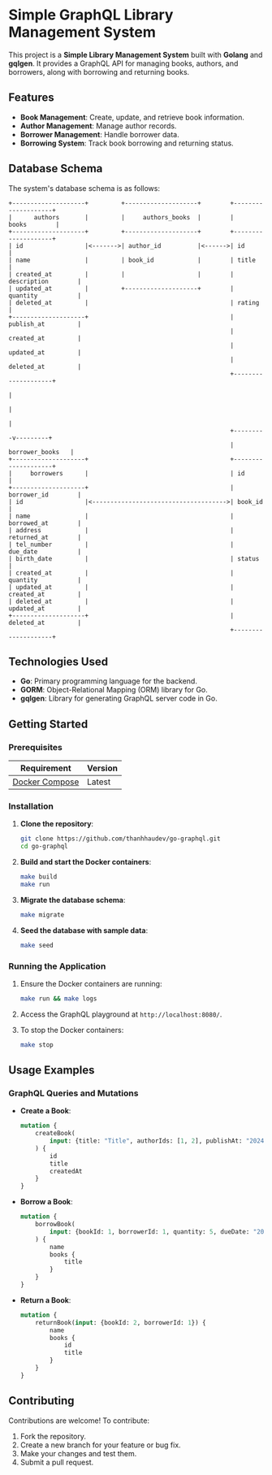 # Simple GraphQL Library Management System

This project is a **Simple Library Management System** built with **Golang** and **gqlgen**. It provides a GraphQL API for managing books, authors, and borrowers, along with borrowing and returning books.

## Features

- **Book Management**: Create, update, and retrieve book information.
- **Author Management**: Manage author records.
- **Borrower Management**: Handle borrower data.
- **Borrowing System**: Track book borrowing and returning status.

## Database Schema

The system's database schema is as follows:

```plaintext
+--------------------+         +--------------------+        +--------------------+
|      authors       |         |     authors_books  |        |       books        |
+--------------------+         +--------------------+        +--------------------+
| id                 |<------->| author_id          |<------>| id                 |
| name               |         | book_id            |        | title              |
| created_at         |         |                    |        | description        |
| updated_at         |         +--------------------+        | quantity           |
| deleted_at         |                                       | rating             |
+--------------------+                                       | publish_at         |
                                                             | created_at         |
                                                             | updated_at         |
                                                             | deleted_at         |
                                                             +--------------------+
                                                                       |
                                                                       |
                                                                       |
                                                             +---------v---------+
                                                             |   borrower_books   |
+--------------------+                                       +--------------------+
|     borrowers      |                                       | id                 |
+--------------------+                                       | borrower_id        |
| id                 |<------------------------------------->| book_id            |
| name               |                                       | borrowed_at        |
| address            |                                       | returned_at        |
| tel_number         |                                       | due_date           |
| birth_date         |                                       | status             |
| created_at         |                                       | quantity           |
| updated_at         |                                       | created_at         |
| deleted_at         |                                       | updated_at         |
+--------------------+                                       | deleted_at         |
                                                             +--------------------+
```

## Technologies Used

- **Go**: Primary programming language for the backend.
- **GORM**: Object-Relational Mapping (ORM) library for Go.
- **gqlgen**: Library for generating GraphQL server code in Go.

## Getting Started

### Prerequisites

| Requirement                                                | Version       |
|------------------------------------------------------------|---------------|
| [Docker Compose](https://docs.docker.com/compose/install/) | Latest        |

### Installation

1. **Clone the repository**:
    ```sh
    git clone https://github.com/thanhhaudev/go-graphql.git
    cd go-graphql
    ```

2. **Build and start the Docker containers**:
    ```sh
    make build
    make run
    ```

3. **Migrate the database schema**:
    ```sh
    make migrate
    ```

4. **Seed the database with sample data**:
    ```sh
    make seed
    ```

### Running the Application

1. Ensure the Docker containers are running:
    ```sh
    make run && make logs
    ```

2. Access the GraphQL playground at `http://localhost:8080/`.

3. To stop the Docker containers:
    ```sh
    make stop
    ```

## Usage Examples

### GraphQL Queries and Mutations

- **Create a Book**:
    ```graphql
    mutation {
        createBook(
            input: {title: "Title", authorIds: [1, 2], publishAt: "2024-09-30T07:00:00.000Z", quantity: 100, rating: 4.2}
        ) {
            id
            title
            createdAt
        }
    }
    ```

- **Borrow a Book**:
    ```graphql
    mutation {
        borrowBook(
            input: {bookId: 1, borrowerId: 1, quantity: 5, dueDate: "2024-09-30T07:00:00.000Z"}
        ) {
            name
            books {
                title
            }
        }
    }
    ```

- **Return a Book**:
    ```graphql
    mutation {
        returnBook(input: {bookId: 2, borrowerId: 1}) {
            name
            books {
                id
                title
            }
        }
    }
    ```

## Contributing

Contributions are welcome! To contribute:
1. Fork the repository.
2. Create a new branch for your feature or bug fix.
3. Make your changes and test them.
4. Submit a pull request.
